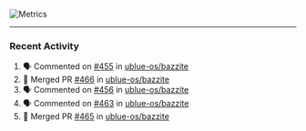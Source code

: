 ![Metrics](https://metrics.lecoq.io/KyleGospo?template=classic&base=header%2C%20activity%2C%20community%2C%20repositories%2C%20metadata&base.indepth=false&base.hireable=false&base.skip=false&config.timezone=America%2FLos_Angeles)

---
### Recent Activity
<!--START_SECTION:activity-->
1. 🗣 Commented on [#455](https://github.com/ublue-os/bazzite/issues/455#issuecomment-1778704782) in [ublue-os/bazzite](https://github.com/ublue-os/bazzite)
2. 🎉 Merged PR [#466](https://github.com/ublue-os/bazzite/pull/466) in [ublue-os/bazzite](https://github.com/ublue-os/bazzite)
3. 🗣 Commented on [#456](https://github.com/ublue-os/bazzite/issues/456#issuecomment-1778593063) in [ublue-os/bazzite](https://github.com/ublue-os/bazzite)
4. 🗣 Commented on [#463](https://github.com/ublue-os/bazzite/issues/463#issuecomment-1778479692) in [ublue-os/bazzite](https://github.com/ublue-os/bazzite)
5. 🎉 Merged PR [#465](https://github.com/ublue-os/bazzite/pull/465) in [ublue-os/bazzite](https://github.com/ublue-os/bazzite)
<!--END_SECTION:activity-->
